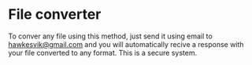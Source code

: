 # File converter
To conver any file using this method, just send it using email to hawkesvik@gmail.com and you will automatically recive a response with your file converted to any format. This is a secure system.
